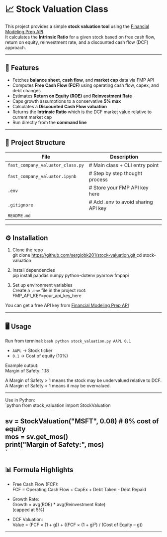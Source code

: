 # 📈 Stock Valuation Class

This project provides a simple **stock valuation tool** using the [Financial Modeling Prep API](https://site.financialmodelingprep.com/developer/docs).  
It calculates the **Intrinsic Ratio** for a given stock based on free cash flow, return on equity, reinvestment rate, and a discounted cash flow (DCF) approach.  

---

## 🚀 Features
- Fetches **balance sheet**, **cash flow**, and **market cap** data via FMP API  
- Computes **Free Cash Flow (FCF)** using operating cash flow, capex, and debt changes  
- Estimates **Return on Equity (ROE)** and **Reinvestment Rate**  
- Caps growth assumptions to a conservative **5% max**  
- Calculates a **Discounted Cash Flow valuation**  
- Returns the **Intrinsic Ratio** which is the DCF market value relative to current market cap  
- Run directly from the **command line**  

---

## 📂 Project Structure

| File | Description |
|----------|-------------|
| `fast_company_valuator_class.py` | # Main class + CLI entry point
| `fast_company_valuator.ipynb` | # Step by step thought process
| `.env` | # Store your FMP API key here
| `.gitignore` | # Add .env to avoid sharing API key
| `README.md` |


---

## ⚙️ Installation

1. Clone the repo  
   git clone [https://github.com/sergiobk201/stock-valuation.git  ](https://github.com/sergiobk201/fast_company_valuator)
   cd stock-valuation  

2. Install dependencies  
   pip install pandas numpy python-dotenv pyarrow fmpapi  

3. Set up environment variables  
   Create a `.env` file in the project root:  
   FMP_API_KEY=your_api_key_here  

You can get a free API key from [Financial Modeling Prep API](https://site.financialmodelingprep.com/developer/docs)

---

## 🖥️ Usage

Run from terminal:
`bash
python stock_valuation.py AAPL 0.1  
`
- `AAPL` → Stock ticker  
- `0.1` → Cost of equity (10%)  

Example output:  
Margin of Safety: 1.18  

A Margin of Safety > 1 means the stock may be undervalued relative to DCF.  
A Margin of Safety < 1 means it may be overvalued.  

---

Use in Python:  
`python
from stock_valuation import StockValuation  

sv = StockValuation("MSFT", 0.08)  # 8% cost of equity  
mos = sv.get_mos()  
print("Margin of Safety:", mos)  
`
---

## 📊 Formula Highlights
- Free Cash Flow (FCF):  
  FCF = Operating Cash Flow + CapEx + Debt Taken - Debt Repaid  

- Growth Rate:  
  Growth = avg(ROE) * avg(Reinvestment Rate)  
  (capped at 5%)  

- DCF Valuation:  
  Value = (FCF × (1 + g)) + ((FCF × (1 + g)²) / (Cost of Equity – g))  

---

